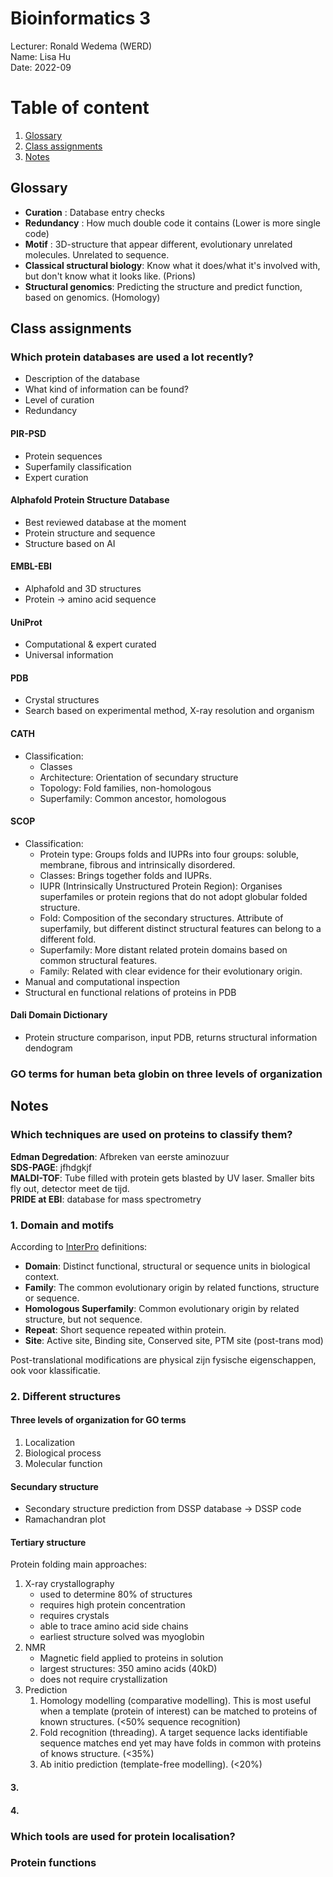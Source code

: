 # Bioinformatics 3
Lecturer: Ronald Wedema (WERD)<br>
Name: Lisa Hu <br>
Date: 2022-09

# Table of content
1. [Glossary](#glossary)
2. [Class assignments](#class-assignments)
3. [Notes](#notes)

## Glossary
+ **Curation** : Database entry checks
+ **Redundancy** : How much double code it contains (Lower is more single code)
+ **Motif** : 3D-structure that appear different, evolutionary unrelated molecules. Unrelated to sequence.
+ **Classical structural biology**: Know what it does/what it's involved with, but don't know what it looks like. (Prions)
+ **Structural genomics**: Predicting the structure and predict function, based on genomics. (Homology)

## Class assignments
### Which protein databases are used a lot recently?
+ Description of the database
+ What kind of information can be found?
+ Level of curation
+ Redundancy

#### PIR-PSD
+ Protein sequences
+ Superfamily classification
+ Expert curation

#### Alphafold Protein Structure Database
+ Best reviewed database at the moment
+ Protein structure and sequence
+ Structure based on AI

#### EMBL-EBI
+ Alphafold and 3D structures
+ Protein -> amino acid sequence

#### UniProt
+ Computational & expert curated
+ Universal information

#### PDB
+ Crystal structures
+ Search based on experimental method, X-ray resolution and organism

#### CATH
+ Classification:
  + Classes
  + Architecture: Orientation of secundary structure
  + Topology: Fold families, non-homologous
  + Superfamily: Common ancestor, homologous

#### SCOP
+ Classification:
  + Protein type: Groups folds and IUPRs into four groups: soluble, membrane, fibrous and intrinsically disordered.
  + Classes: Brings together folds and IUPRs.
  + IUPR (Intrinsically Unstructured Protein Region): Organises superfamiles or protein regions that do not adopt globular folded structure.
  + Fold: Composition of the secondary structures. Attribute of superfamily, but different distinct structural features can belong to a different fold.
  + Superfamily: More distant related protein domains based on common structural features.
  + Family: Related with clear evidence for their evolutionary origin.
+ Manual and computational inspection
+ Structural en functional relations of proteins in PDB

#### Dali Domain Dictionary
+ Protein structure comparison, input PDB, returns structural information dendogram

### GO terms for human beta globin on three levels of organization


## Notes
### Which techniques are used on proteins to classify them?
**Edman Degredation**: Afbreken van eerste aminozuur <br>
**SDS-PAGE**: jfhdgkjf <br>
**MALDI-TOF**: Tube filled with protein gets blasted by UV laser. Smaller bits fly out, detector meet de tijd. <br>
**PRIDE at EBI**: database for mass spectrometry

### 1. Domain and motifs
According to [InterPro](https://interpro-documentation.readthedocs.io/en/latest/faq.html#what-are-entry-types) definitions:
+ **Domain**: Distinct functional, structural or sequence units in biological context.
+ **Family**: The common evolutionary origin by related functions, structure or sequence.
+ **Homologous Superfamily**: Common evolutionary origin by related structure, but not sequence.
+ **Repeat**: Short sequence repeated within protein.
+ **Site**: Active site, Binding site, Conserved site, PTM site (post-trans mod)

Post-translational modifications are physical  zijn fysische eigenschappen, ook voor klassificatie.

### 2. Different structures
#### Three levels of organization for GO terms 
1. Localization
2. Biological process
3. Molecular function

#### Secundary structure
+ Secondary structure prediction from DSSP database -> DSSP code
+ Ramachandran plot

#### Tertiary structure
Protein folding main approaches:
1. X-ray crystallography
   + used to determine 80% of structures
   + requires high protein concentration
   + requires crystals
   + able to trace amino acid side chains
   + earliest structure solved was myoglobin
2. NMR
   + Magnetic field applied to proteins in solution
   + largest structures: 350 amino acids (40kD)
   + does not require crystallization
3. Prediction
   1. Homology modelling (comparative modelling). This is most useful when a template (protein of interest) can be matched to proteins of known structures. (<50% sequence recognition)
   2. Fold recognition (threading). A target sequence lacks identifiable sequence matches end yet may have folds in common with proteins of knows structure. (<35%)
   3. Ab initio prediction (template-free modelling). (<20%)

#### 3.

#### 4.

### Which tools are used for protein localisation?

### Protein functions

